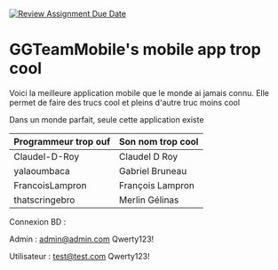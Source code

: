 [![Review Assignment Due Date](https://classroom.github.com/assets/deadline-readme-button-24ddc0f5d75046c5622901739e7c5dd533143b0c8e959d652212380cedb1ea36.svg)](https://classroom.github.com/a/UFMacR-5)
# GGTeamMobile's mobile app trop cool
Voici la meilleure application mobile que le monde ai jamais connu. Elle permet de faire des trucs cool et pleins d'autre truc moins cool

Dans un monde parfait, seule cette application existe


| Programmeur trop ouf  | Son nom trop cool  |
|---|---|
| Claudel-D-Roy  | Claudel D Roy  |
| yalaoumbaca  | Gabriel Bruneau  |
| FrancoisLampron  | François Lampron  |
| thatscringebro | Merlin Gélinas |

Connexion BD : 

Admin : 
admin@admin.com
Qwerty123!

Utilisateur :
test@test.com
Qwerty123!


